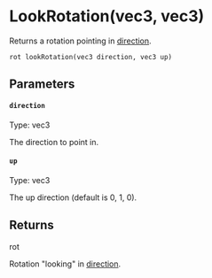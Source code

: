 # LookRotation(vec3, vec3)

Returns a rotation pointing in [direction](#direction).

```
rot lookRotation(vec3 direction, vec3 up)
```

## Parameters

#### `direction`
Type: vec3

The direction to point in.

#### `up`
Type: vec3

The up direction (default is 0, 1, 0).

## Returns

rot

Rotation "looking" in [direction](#direction).


